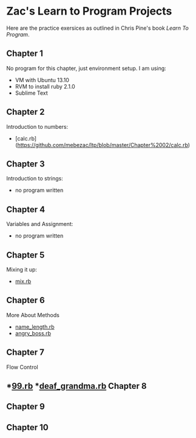 Zac's Learn to Program Projects
==============

Here are the practice exersices as outlined in Chris Pine's book *Learn To Program*.

Chapter 1
---------
No program for this chapter, just environment setup.
I am using:
* VM with Ubuntu 13.10
* RVM to install ruby 2.1.0
* Sublime Text

Chapter 2
---------
Introduction to numbers:
* [calc.rb] (https://github.com/mebezac/ltp/blob/master/Chapter%2002/calc.rb)

Chapter 3
---------
Introduction to strings:
* no program written

Chapter 4
---------
Variables and Assignment:
* no program written

Chapter 5
---------
Mixing it up:
* [mix.rb](https://github.com/mebezac/ltp/blob/master/Chapter%2005/mix.rb)

Chapter 6
---------
More About Methods
* [name_length.rb](https://github.com/mebezac/ltp/blob/master/Chapter%2006/name_length.rb)
* [angry_boss.rb](https://github.com/mebezac/ltp/blob/master/Chapter%2006/angry_boss.rb)

Chapter 7
---------
Flow Control

*[99.rb](https://github.com/mebezac/ltp/blob/master/Chapter%2007/99.rb)
*[deaf_grandma.rb](https://github.com/mebezac/ltp/blob/master/Chapter%2007/deaf_grandma.rb)
Chapter 8
---------

Chapter 9
---------

Chapter 10
---------

